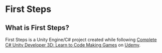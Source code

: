 # First Steps
## What is First Steps?
First Steps is a Unity Engine/C# project created while following [Complete C# Unity Developer 3D: Learn to Code Making Games](https://www.udemy.com/course/unitycourse2/) on [Udemy](https://www.udemy.com/).
